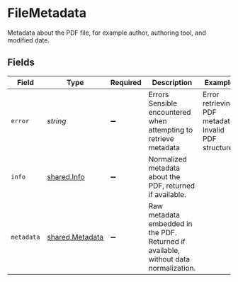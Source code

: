 # FileMetadata

Metadata about the PDF file, for example author, authoring tool, and modified date.


## Fields

| Field                                                                                | Type                                                                                 | Required                                                                             | Description                                                                          | Example                                                                              |
| ------------------------------------------------------------------------------------ | ------------------------------------------------------------------------------------ | ------------------------------------------------------------------------------------ | ------------------------------------------------------------------------------------ | ------------------------------------------------------------------------------------ |
| `error`                                                                              | *string*                                                                             | :heavy_minus_sign:                                                                   | Errors Sensible encountered when attempting to retrieve metadata                     | Error retrieving PDF metadata: Invalid PDF structure                                 |
| `info`                                                                               | [shared.Info](../../models/shared/info.md)                                           | :heavy_minus_sign:                                                                   | Normalized metadata about the PDF, returned if available.                            |                                                                                      |
| `metadata`                                                                           | [shared.Metadata](../../models/shared/metadata.md)                                   | :heavy_minus_sign:                                                                   | Raw metadata embedded in the PDF. Returned if available, without data normalization. |                                                                                      |